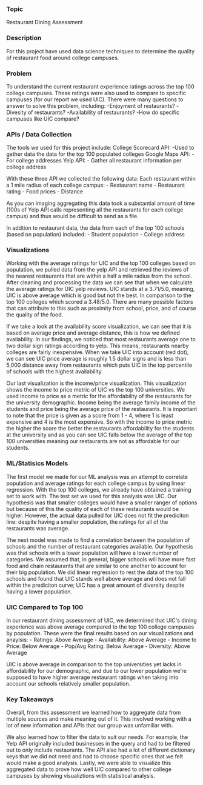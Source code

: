 ### Topic
Restaurant Dining Assessment

### Description
For this project have used data science techniques to determine the quality of restaurant food around college campuses.

### Problem
To understand the current restaurant experience ratings across the top 100 college campuses. These ratings were also used to compare to specific campuses (for our report we used UIC). There were many questions to answer to solve this problem, including:
-Enjoyment of restaurants?
-Divesity of restaurants?
-Availability of restaurants?
-How do specific campuses like UIC compare?

### APIs / Data Collection
The tools we used for this project include:
College Scorecard API:
    -Used to gather data the data for the top 100 populated colleges
Google Maps API:
    - For college addresses
Yelp API:
    - Gather all restaurant information per college address

With these three API we collected the following data:
Each restaurant within a 1 mile radius of each college campus:
    - Restaurant name
    - Restaurant rating
    - Food prices
    - Distance

As you can imaging aggregating this data took a substantial amount of time (100s of Yelp API calls representing all the restaurants for each college campus) and thus would be difficult to send as a file.

In addtion to restaurant data, the data from each of the top 100 schools (based on population) included:
    - Student population
    - College address

### Visualizations
Working with the average ratings for UIC and the top 100 colleges based on population, we pulled data from the yelp API and retrieved the reviews of the nearest restaurants that are within a half a mile radius from the school. After cleaning and processing the data we can see that when we calculate the average ratings for UIC yelp reviews. UIC stands at a 3.71/5.0, meaning, UIC is above average which is good but not the best. In comparison to the top 100 colleges which scored a 3.48/5.0. There are many possible factors that can attribute to this such as proximity from school, price, and of course the quality of the food.

If we take a look at the availability score visualization, we can see that it is based on average price and average distance, this is how we defined availability. In our findings, we noticed that most restaurants average one to two dollar sign ratings according to yelp. This means, restaurants nearby colleges are fairly inexpensive. When we take UIC into account (red dot), we can see UIC price average is roughly 1.5 dollar signs and is less than 5,000 distance away from restaurants which puts UIC in the top percentile of schools with the highest availability

Our last visualization is the income/price visualization. This visualization shows the income to price metric of UIC vs the top 100 universities. We used income to price as a metric for the affordability of the restaurants for the university demographic. Income being the average family income of the students and price being the average price of the restaurants. It is important to note that the price is given as a score from 1 - 4, where 1 is least expensive and 4 is the most expensive. So with the income to price metric the higher the score the better the restaurants affordability for the students at the university and as you can see UIC falls below the average of the top 100 universities meaning our restaurants are not as affordable for our students.

### ML/Statisics Models
The first model we made for our ML analysis was an attempt to correlate population and average ratings for each college campus by using linear regression. With the top 100 colleges, we already have obtained a training set to work with. The test set we used for this analysis was UIC. Our hypothesis was that smaller colleges would have a smaller ranger of options but because of this the quality of each of these restaurants would be higher. However, the actual data pulled for UIC does not fit the prediciton line: despite having a smaller population, the ratings for all of the restaurants was average.

The next model was made to find a correlation between the population of schools and the number of restaurant categories available. Our hypothesis was that schools with a lower population will have a lower number of categories. We assumed that, in general, bigger schools will have more fast food and chain restaurants that are similar to one another to account for their big population. We did linear regression to rest the data of the top 100 schools and found that UIC stands well above average and does not fall within the prediciton curve; UIC has a great amount of diversity despite having a lower population.

### UIC Compared to Top 100

In our restaurant dining assessment of UIC, we determined that UIC's dining experience was above average compared to the top 100 college campuses by population. These were the final results based on our visualizations and anaylsis:
    - Ratings: Above Average
    - Availability: Above Average
    - Income to Price: Below Average
    - Pop/Avg Rating: Below Average
    - Diversity: Above Average

UIC is above average in comparison to the top universities yet lacks in affordability for our demographic, and due to our lower population we’re supposed to have higher average restaurant ratings when taking into account our schools relatively smaller population.

### Key Takeaways

Overall, from this assessment we learned how to aggregate data from multiple sources and make meaning out of it. This involved working with a lot of new information and APIs that our group was unfamiliar with. 

We also learned how to filter the data to suit our needs. For example, the Yelp API originally included businesses in the query and had to be filtered out to only include restaurants. The API also had a lot of different dictionary keys that we did not need and had to choose specific ones that we felt would make a good analysis. Lastly, we were able to visualize this aggregated data to prove how well UIC compared to other college campuses by showing visualiztions with statistical analysis.
